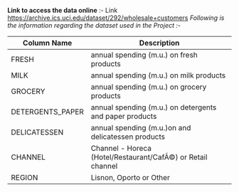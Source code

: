 **Link to access the data online** :- Link https://archive.ics.uci.edu/dataset/292/wholesale+customers
*Following is the information regarding the dataset used in the Project :-*

| Column Name                | Description                                                                                                   |
|----------------------------|---------------------------------------------------------------------------------------------------------------|
| FRESH                      | annual spending (m.u.) on fresh products                                                                      |
| MILK                       | annual spending (m.u.) on milk products                                                                       |
| GROCERY                    | annual spending (m.u.) on grocery products                                                                    |
| DETERGENTS_PAPER           | annual spending (m.u.) on detergents and paper products                                                       |
| DELICATESSEN               | annual spending (m.u.)on and delicatessen products                                                            |
| CHANNEL                    | Channel - Horeca (Hotel/Restaurant/CafÃ©) or Retail channel                                                   |
| REGION                     | Lisnon, Oporto or Other                                                                                       |
                                     
